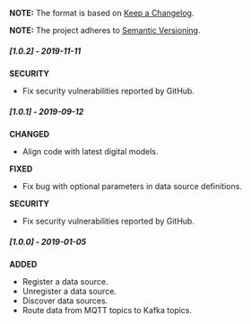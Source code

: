 **NOTE:** The format is based on [Keep a Changelog](http://keepachangelog.com/en/1.0.0/).

**NOTE:** The project adheres to [Semantic Versioning](http://semver.org/spec/v2.0.0.html).

##### [1.0.2] - 2019-11-11

**SECURITY**

* Fix security vulnerabilities reported by GitHub.


##### [1.0.1] - 2019-09-12

**CHANGED**

* Align code with latest digital models.

**FIXED**

* Fix bug with optional parameters in data source definitions.

**SECURITY**

* Fix security vulnerabilities reported by GitHub.


##### [1.0.0] - 2019-01-05

**ADDED**

* Register a data source.
* Unregister a data source.
* Discover data sources.
* Route data from MQTT topics to Kafka topics.
